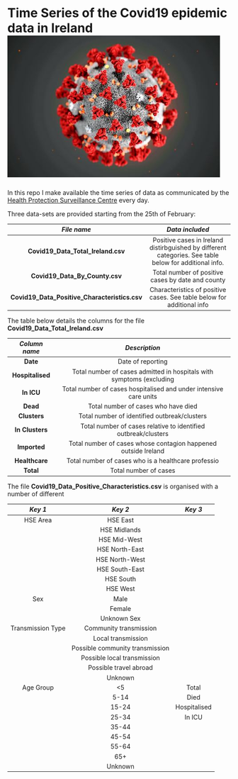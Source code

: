 # Time Series of the Covid19 epidemic data in Ireland ![alt text](https://github.com/DavideMagno/IrelandCovidData/blob/master/IMG_0080.jpeg "Covid")
In this repo I make available the time series of data as communicated by the [Health Protection Surveillance Centre](https://www.hpsc.ie/a-z/respiratory/coro|virus/novelcoro|virus/casesinireland/) every day.

Three data-sets are provided starting from the 25th of February:

*File name*                                    | *Data included*
:---------------------------------------------:|:--------------------------------------------------:
**Covid19_Data_Total_Ireland.csv**             | Positive cases in Ireland distirbguished by different categories. See table below for additional info. 
**Covid19_Data_By_County.csv**                 | Total number of positive cases by date and county
**Covid19_Data_Positive_Characteristics.csv**  | Characteristics of positive cases. See table below for additional info

The table below details the columns for the file **Covid19_Data_Total_Ireland.csv**

|*Column name*    | *Description*
|:---------------:|:-----------------------:
|**Date**         | Date of reporting
|**Hospitalised** | Total number of cases admitted in hospitals with symptoms (excluding |people in ICU)
|**In ICU**       | Total number of cases hospitalised and under intensive care units
|**Dead**         | Total number of cases who have died
|**Clusters**     | Total number of identified outbreak/clusters
|**In Clusters**  | Total number of cases relative to identified outbreak/clusters
|**Imported**     | Total number of cases whose contagion happened outside Ireland
|**Healthcare**   | Total number of cases who is a healthcare professio|l
|**Total**        | Total number of cases

The file **Covid19_Data_Positive_Characteristics.csv** is organised with a number of different 

|*Key 1*        | *Key 2*        | *Key 3*   
|:-------------:|:--------------:|:---------:
|HSE Area          | HSE East       | |
|                  | HSE Midlands   | |
|                  | HSE Mid-West   | |
|                  | HSE North-East | |
|                  | HSE North-West | |
|                  | HSE South-East | |
|                  | HSE South      | |
|                  | HSE West       | |
|Sex               | Male           | |
|                  | Female         | |
|                  | Unknown Sex    | |
|Transmission Type | Community transmission | |
|                  | Local transmission     | |
|                  | Possible community transmission | |
|                  | Possible local transmission | |
|                  | Possible travel abroad | |
|                  | Unknown | |
|Age Group         | <5   | Total
|                  | 5-14 | Died
|                  | 15-24 | Hospitalised
|                  | 25-34 | In ICU
|                  | 35-44 |  |
|                  | 45-54 |  |
|                  | 55-64 |  |
|                  | 65+   |  |
|                  | Unknown   |  |

